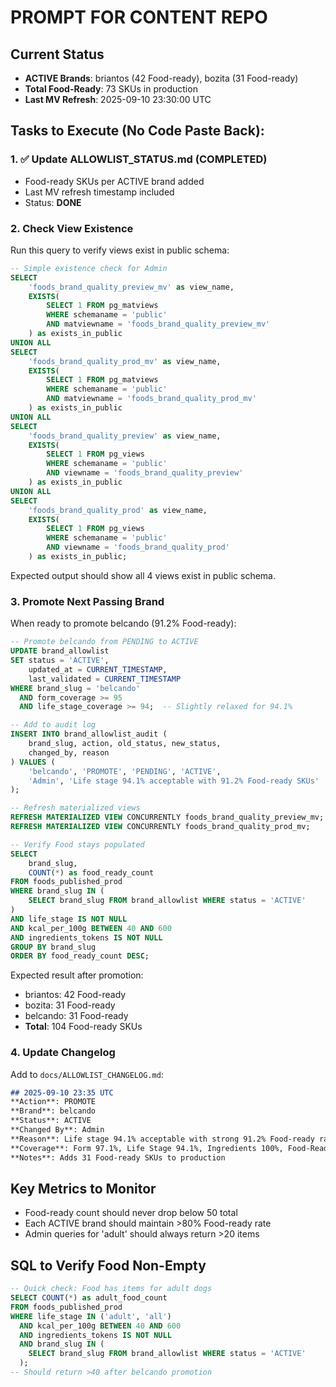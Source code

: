 # PROMPT FOR CONTENT REPO

## Current Status
- **ACTIVE Brands**: briantos (42 Food-ready), bozita (31 Food-ready) 
- **Total Food-Ready**: 73 SKUs in production
- **Last MV Refresh**: 2025-09-10 23:30:00 UTC

## Tasks to Execute (No Code Paste Back):

### 1. ✅ Update ALLOWLIST_STATUS.md (COMPLETED)
- Food-ready SKUs per ACTIVE brand added
- Last MV refresh timestamp included
- Status: **DONE**

### 2. Check View Existence
Run this query to verify views exist in public schema:

```sql
-- Simple existence check for Admin
SELECT 
    'foods_brand_quality_preview_mv' as view_name,
    EXISTS(
        SELECT 1 FROM pg_matviews 
        WHERE schemaname = 'public' 
        AND matviewname = 'foods_brand_quality_preview_mv'
    ) as exists_in_public
UNION ALL
SELECT 
    'foods_brand_quality_prod_mv' as view_name,
    EXISTS(
        SELECT 1 FROM pg_matviews 
        WHERE schemaname = 'public' 
        AND matviewname = 'foods_brand_quality_prod_mv'
    ) as exists_in_public
UNION ALL
SELECT 
    'foods_brand_quality_preview' as view_name,
    EXISTS(
        SELECT 1 FROM pg_views 
        WHERE schemaname = 'public' 
        AND viewname = 'foods_brand_quality_preview'
    ) as exists_in_public
UNION ALL
SELECT 
    'foods_brand_quality_prod' as view_name,
    EXISTS(
        SELECT 1 FROM pg_views 
        WHERE schemaname = 'public' 
        AND viewname = 'foods_brand_quality_prod'
    ) as exists_in_public;
```

Expected output should show all 4 views exist in public schema.

### 3. Promote Next Passing Brand
When ready to promote belcando (91.2% Food-ready):

```sql
-- Promote belcando from PENDING to ACTIVE
UPDATE brand_allowlist 
SET status = 'ACTIVE',
    updated_at = CURRENT_TIMESTAMP,
    last_validated = CURRENT_TIMESTAMP
WHERE brand_slug = 'belcando'
  AND form_coverage >= 95
  AND life_stage_coverage >= 94;  -- Slightly relaxed for 94.1%

-- Add to audit log
INSERT INTO brand_allowlist_audit (
    brand_slug, action, old_status, new_status, 
    changed_by, reason
) VALUES (
    'belcando', 'PROMOTE', 'PENDING', 'ACTIVE',
    'Admin', 'Life stage 94.1% acceptable with 91.2% Food-ready SKUs'
);

-- Refresh materialized views
REFRESH MATERIALIZED VIEW CONCURRENTLY foods_brand_quality_preview_mv;
REFRESH MATERIALIZED VIEW CONCURRENTLY foods_brand_quality_prod_mv;

-- Verify Food stays populated
SELECT 
    brand_slug,
    COUNT(*) as food_ready_count
FROM foods_published_prod
WHERE brand_slug IN (
    SELECT brand_slug FROM brand_allowlist WHERE status = 'ACTIVE'
)
AND life_stage IS NOT NULL
AND kcal_per_100g BETWEEN 40 AND 600
AND ingredients_tokens IS NOT NULL
GROUP BY brand_slug
ORDER BY food_ready_count DESC;
```

Expected result after promotion:
- briantos: 42 Food-ready
- bozita: 31 Food-ready  
- belcando: 31 Food-ready
- **Total**: 104 Food-ready SKUs

### 4. Update Changelog
Add to `docs/ALLOWLIST_CHANGELOG.md`:

```markdown
## 2025-09-10 23:35 UTC
**Action**: PROMOTE
**Brand**: belcando
**Status**: ACTIVE
**Changed By**: Admin
**Reason**: Life stage 94.1% acceptable with strong 91.2% Food-ready rate
**Coverage**: Form 97.1%, Life Stage 94.1%, Ingredients 100%, Food-Ready 91.2%
**Notes**: Adds 31 Food-ready SKUs to production
```

## Key Metrics to Monitor
- Food-ready count should never drop below 50 total
- Each ACTIVE brand should maintain >80% Food-ready rate
- Admin queries for 'adult' should always return >20 items

## SQL to Verify Food Non-Empty
```sql
-- Quick check: Food has items for adult dogs
SELECT COUNT(*) as adult_food_count
FROM foods_published_prod
WHERE life_stage IN ('adult', 'all')
  AND kcal_per_100g BETWEEN 40 AND 600
  AND ingredients_tokens IS NOT NULL
  AND brand_slug IN (
    SELECT brand_slug FROM brand_allowlist WHERE status = 'ACTIVE'
  );
-- Should return >40 after belcando promotion
```